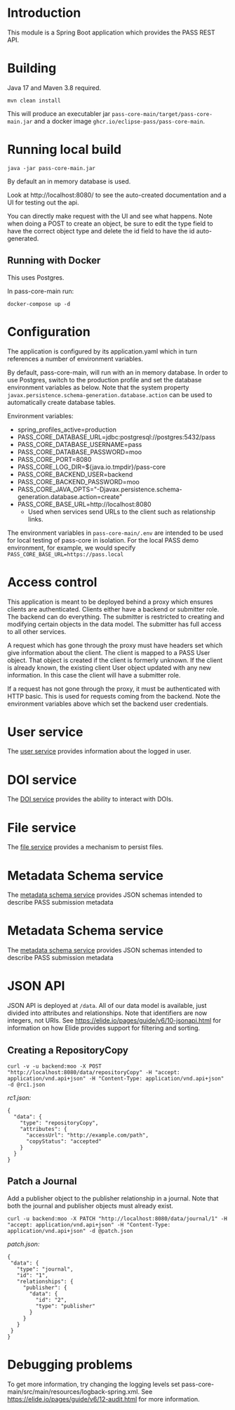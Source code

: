 # Introduction

This module is a Spring Boot application which provides the PASS REST API.

# Building

Java 17 and Maven 3.8 required.

```
mvn clean install
```

This will produce an executabler jar `pass-core-main/target/pass-core-main.jar` and a docker image `ghcr.io/eclipse-pass/pass-core-main`.

# Running local build

```
java -jar pass-core-main.jar
```

By default an in memory database is used.

Look at http://localhost:8080/ to see the auto-created documentation and a UI for testing out the api.

You can directly make request with the UI and see what happens. Note when doing a POST to create an object, be sure to edit the type field to have the correct object type and delete the id field to have the id auto-generated.

## Running with Docker

This uses Postgres.

In pass-core-main run:
```
docker-compose up -d
```

# Configuration

The application is configured by its application.yaml which in turn references a number of environment variables.

By default, pass-core-main, will run with an in memory database. In order to use Postgres, switch to the production profile and set the database environment variables as below.
Note that the system property `javax.persistence.schema-generation.database.action` can be used to automatically create database tables.

Environment variables:
* spring_profiles_active=production
* PASS_CORE_DATABASE_URL=jdbc:postgresql://postgres:5432/pass
* PASS_CORE_DATABASE_USERNAME=pass
* PASS_CORE_DATABASE_PASSWORD=moo
* PASS_CORE_PORT=8080
* PASS_CORE_LOG_DIR=${java.io.tmpdir}/pass-core
* PASS_CORE_BACKEND_USER=backend
* PASS_CORE_BACKEND_PASSWORD=moo
* PASS_CORE_JAVA_OPTS="-Djavax.persistence.schema-generation.database.action=create"
* PASS_CORE_BASE_URL=http://localhost:8080
  * Used when services send URLs to the client such as relationship links.

The environment variables in `pass-core-main/.env` are intended to be used for local testing of pass-core in isolation.
For the local PASS demo environment, for example, we would specify `PASS_CORE_BASE_URL=https://pass.local`

# Access control

This application is meant to be deployed behind a proxy which ensures clients are authenticated.
Clients either have a backend or submitter role. The backend can do everything.
The submitter is restricted to creating and modifying certain objects in the data model.
The submitter has full access to all other services.

A request which has gone through the proxy must have headers set which give information about the client.
The client is mapped to a PASS User object. That object is created if the client is formerly unknown. If the
client is already known, the existing client User object updated with any new information. In this case the
client will have a submitter role.

If a request has not gone through the proxy, it must be authenticated with HTTP basic. This is used for requests coming from the backend.
Note the environment variables above which set the backend user credentials.

# User service

The [user service](pass-core-user-service/README.md) provides information about the logged in user.

# DOI service

The [DOI service](pass-core-doi-service/README.md) provides the ability to interact with DOIs.

# File service

The [file service](pass-core-file-service/README.md) provides a mechanism to persist files.

# Metadata Schema service

The [metadata schema service](pass-core-metadataschema-service/README.md) provides JSON schemas intended to describe PASS submission metadata

# Metadata Schema service

The [metadata schema service](pass-core-metadataschema-service/README.md) provides JSON schemas intended to describe PASS submission metadata

# JSON API

JSON API is deployed at `/data`. All of our data model is available, just divided into attributes and relationships. Note that identifiers are now integers, not URIs.
See https://elide.io/pages/guide/v6/10-jsonapi.html for information on how Elide provides support for filtering and sorting.

## Creating a RepositoryCopy

```
curl -v -u backend:moo -X POST "http://localhost:8080/data/repositoryCopy" -H "accept: application/vnd.api+json" -H "Content-Type: application/vnd.api+json" -d @rc1.json
```

*rc1.json:*
```
{
  "data": {
    "type": "repositoryCopy",
    "attributes": {
      "accessUrl": "http://example.com/path",
      "copyStatus": "accepted"
    }
  }
}
```

## Patch a Journal

Add a publisher object to the publisher relationship in a journal. Note that both the journal and publisher objects must already exist.

```
curl -u backend:moo -X PATCH "http://localhost:8080/data/journal/1" -H "accept: application/vnd.api+json" -H "Content-Type: application/vnd.api+json" -d @patch.json
```

*patch.json:*
 ```
 {
  "data": {
    "type": "journal",
    "id": "1",
    "relationships": {
      "publisher": {
        "data": {
          "id": "2",
          "type": "publisher"
        }
      }
    }
  }
}
```

# Debugging problems

To get more information, try changing the logging levels set pass-core-main/src/main/resources/logback-spring.xml.
See https://elide.io/pages/guide/v6/12-audit.html for more information.
